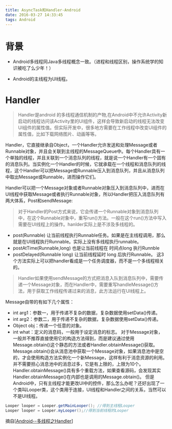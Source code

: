 ```yaml
---
title: AsyncTask和Handler-Android
date: 2016-03-27 14:33:45
tags: Android
---
```

# 背景
* Android多线程同Java多线程概念一致。（进程和线程区别，操作系统学的知识被吃了么少年！）

* Android的主线程为UI线程。
# Handler
> Handler是android 的多线程通信机制的产物,在Android中不允许Activity新启动的线程访问该Activity里的UI组件，这样会导致新启动的线程无法改变UI组件的属性值。但实际开发中，很多地方需要在工作线程中改变UI组件的属性值，比如下载网络图片、动画等等。

Handler，它直接继承自Object，一个Handler允许发送和处理Message或者Runnable对象，并且会关联到主线程的MessageQueue中。每个Handler具有一个单独的线程，并且关联到一个消息队列的线程，就是说一个Handler有一个固有的消息队列。当实例化一个Handler的时候，它就承载在一个线程和消息队列的线程，这个Handler可以把Message或Runnable压入到消息队列，并且从消息队列中取出Message或Runnable，进而操作它们。

Handler可以把一个Message对象或者Runnable对象压入到消息队列中，进而在UI线程中获取Message或者执行Runnable对象，所以Handler把压入消息队列有两大体系，Post和sendMessage:
> 对于Handler的Post方式来说，它会传递一个Runnable对象到消息队列中，在这个Runnable对象中，重写run()方法。一般在这个run()方法中写入需要在UI线程上的操作。hanlder实际上是不涉及多线程的。
* post(Runnable)  让当前线程执行Runnable任务。如果是在主线程调用，那么就是在UI线程执行Runnable。实际上没有多线程执行runnable。
* postAtTime(Runnable,long)  也是让当前线程在 时间点long 执行Runnble
* postDelayed(Runnable long) 让当前线程延时 long 后执行Runnable。
这3个方法实际上可以把handler看成是一个任务调度器，而不是一个多线程相关的。


> Handler如果使用sendMessage的方式把消息入队到消息队列中，需要传递一个Message对象，而在Handler中，需要重写handleMessage()方法，用于获取工作线程传递过来的消息，此方法运行在UI线程上。

Message自带的有如下几个属性：
* int arg1：参数一，用于传递不复杂的数据，复杂数据使用setData()传递。
* int arg2：参数二，用于传递不复杂的数据，复杂数据使用setData()传递。
* Object obj：传递一个任意的对象。
* int what：定义的消息码，一般用于设定消息的标志。
对于Message对象，一般并不推荐直接使用它的构造方法得到，而是建议通过使用Message.obtain()这个静态的方法或者Handler.obtainMessage()获取。Message.obtain()会从消息池中获取一个Message对象，如果消息池中是空的，才会使用构造方法实例化一个新Message，这样有利于消息资源的利用。并不需要担心消息池中的消息过多，它是有上限的，上限为10个。Handler.obtainMessage()具有多个重载方法，如果查看源码，会发现其实Handler.obtainMessage()在内部也是调用的Message.obtain()。
但是Android中，只有主线程才能更改UI中的控件，那么怎么办呢？还好出现了一个类叫Looper类，这个类用于连接，UI线程和Handler之间的关系，当然可以不是UI线程。 
```java
Looper looper = Looper.getMainLooper(); //得到主线程Looper 
Looper looper = Looper.myLooper();//得到当前线程的Looper 
```
摘自[[Android--多线程之Handler](http://www.cnblogs.com/plokmju/p/android_handler.html)]


